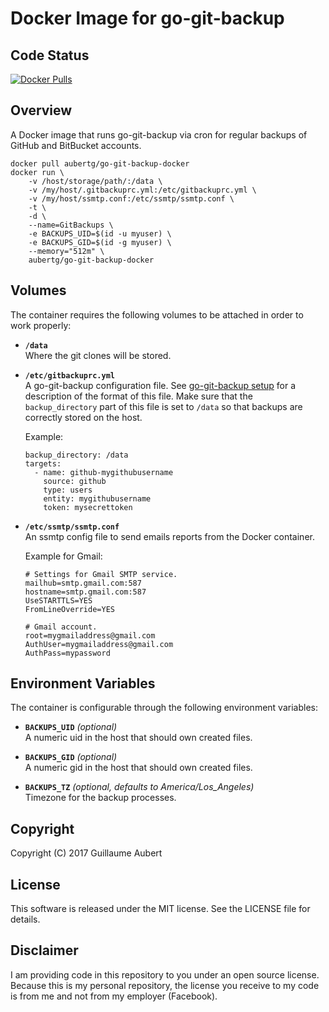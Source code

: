 Docker Image for go-git-backup
==============================


Code Status
-----------

[![Docker Pulls](https://img.shields.io/docker/pulls/aubertg/go-git-backup-docker.svg)](https://hub.docker.com/r/aubertg/go-git-backup-docker/)


Overview
--------

A Docker image that runs go-git-backup via cron for regular backups of GitHub and BitBucket accounts.

	docker pull aubertg/go-git-backup-docker
	docker run \
		-v /host/storage/path/:/data \
		-v /my/host/.gitbackuprc.yml:/etc/gitbackuprc.yml \
		-v /my/host/ssmtp.conf:/etc/ssmtp/ssmtp.conf \
		-t \
		-d \
		--name=GitBackups \
		-e BACKUPS_UID=$(id -u myuser) \
		-e BACKUPS_GID=$(id -g myuser) \
		--memory="512m" \
		aubertg/go-git-backup-docker


Volumes
-------

The container requires the following volumes to be attached in order to work
properly:

* **`/data`** <br />
	Where the git clones will be stored.

* **`/etc/gitbackuprc.yml`** <br />
	A go-git-backup configuration file. See [go-git-backup
	setup](https://github.com/guillaumeaubert/go-git-backup#setup) for a
	description of the format of this file. Make sure that the `backup_directory`
	part of this file is set to `/data` so that backups are correctly stored on
	the host.

	Example:
	```
	backup_directory: /data
	targets:
	  - name: github-mygithubusername
	    source: github
	    type: users
	    entity: mygithubusername
	    token: mysecrettoken
	```

* **`/etc/ssmtp/ssmtp.conf`** <br />
	An ssmtp config file to send emails reports from the Docker container.

	Example for Gmail:
	```
	# Settings for Gmail SMTP service.
	mailhub=smtp.gmail.com:587
	hostname=smtp.gmail.com:587
	UseSTARTTLS=YES
	FromLineOverride=YES

	# Gmail account.
	root=mygmailaddress@gmail.com
	AuthUser=mygmailaddress@gmail.com
	AuthPass=mypassword
	```


Environment Variables
---------------------

The container is configurable through the following environment variables:

* **`BACKUPS_UID`** *(optional)* <br />
  A numeric uid in the host that should own created files.

* **`BACKUPS_GID`** *(optional)* <br />
  A numeric gid in the host that should own created files.

* **`BACKUPS_TZ`** *(optional, defaults to America/Los_Angeles)* <br />
  Timezone for the backup processes.


Copyright
---------

Copyright (C) 2017 Guillaume Aubert


License
-------

This software is released under the MIT license. See the LICENSE file for
details.


Disclaimer
----------

I am providing code in this repository to you under an open source license.
Because this is my personal repository, the license you receive to my code is
from me and not from my employer (Facebook).
